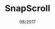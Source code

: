 ---
title: SnapScroll
date: 08/2017
description: >-
  My first JavaScript library, designed to scroll smoothly between points on a website. Scroll jacking is bad, please do not use.
tags:
---
